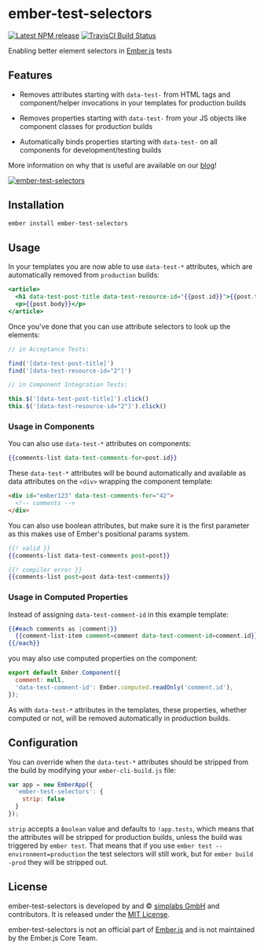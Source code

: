 ember-test-selectors
==============================================================================

[![Latest NPM release][npm-badge]][npm-badge-url]
[![TravisCI Build Status][travis-badge]][travis-badge-url]

[npm-badge]: https://img.shields.io/npm/v/ember-test-selectors.svg
[npm-badge-url]: https://www.npmjs.com/package/ember-test-selectors
[travis-badge]: https://img.shields.io/travis/simplabs/ember-test-selectors/master.svg?label=TravisCI
[travis-badge-url]: https://travis-ci.org/simplabs/ember-test-selectors

Enabling better element selectors in [Ember.js](http://emberjs.com) tests

Features
------------------------------------------------------------------------------

- Removes attributes starting with `data-test-` from HTML tags and
  component/helper invocations in your templates for production builds

- Removes properties starting with `data-test-` from your JS objects like
  component classes for production builds

- Automatically binds properties starting with `data-test-` on all components
  for development/testing builds

More information on why that is useful are available on our
[blog](http://simplabs.com/blog/2016/03/04/ember-test-selectors.html)!

[![ember-test-selectors](https://cloud.githubusercontent.com/assets/2922250/25236119/0cc8e13a-25b5-11e7-8a5b-f29589384833.png)
](https://embermap.com/video/ember-test-selectors)

Installation
------------------------------------------------------------------------------

```bash
ember install ember-test-selectors
```


Usage
------------------------------------------------------------------------------

In your templates you are now able to use `data-test-*` attributes, which are
automatically removed from `production` builds:

```hbs
<article>
  <h1 data-test-post-title data-test-resource-id="{{post.id}}">{{post.title}}</h1>
  <p>{{post.body}}</p>
</article>
```

Once you've done that you can use attribute selectors to look up the elements:

```js
// in Acceptance Tests:

find('[data-test-post-title]')
find('[data-test-resource-id="2"]')

// in Component Integration Tests:

this.$('[data-test-post-title]').click()
this.$('[data-test-resource-id="2"]').click()
```

### Usage in Components

You can also use `data-test-*` attributes on components:

```handlebars
{{comments-list data-test-comments-for=post.id}}
```

These `data-test-*` attributes will be bound automatically and available
as data attributes on the `<div>` wrapping the component template:

```html
<div id="ember123" data-test-comments-for="42">
  <!-- comments -->
</div>
```

You can also use boolean attributes, but make sure it is the first parameter
as this makes use of Ember's positional params system.

```handlebars
{{! valid }}
{{comments-list data-test-comments post=post}}

{{! compiler error }}
{{comments-list post=post data-test-comments}}
```

### Usage in Computed Properties

Instead of assigning `data-test-comment-id` in this example template:

```handlebars
{{#each comments as |comment|}}
  {{comment-list-item comment=comment data-test-comment-id=comment.id}}
{{/each}}
```

you may also use computed properties on the component:

```js
export default Ember.Component({
  comment: null,
  'data-test-comment-id': Ember.computed.readOnly('comment.id'),
});
```

As with `data-test-*` attributes in the templates, these properties, whether
computed or not, will be removed automatically in production builds.


Configuration
------------------------------------------------------------------------------

You can override when the `data-test-*` attributes should be stripped from the
build by modifying your `ember-cli-build.js` file:

```js
var app = new EmberApp({
  'ember-test-selectors': {
    strip: false
  }
});
```

`strip` accepts a `Boolean` value and defaults to `!app.tests`, which means
that the attributes will be stripped for production builds, unless the build
was triggered by `ember test`. That means that if you use
`ember test --environment=production` the test selectors will still work, but
for `ember build -prod` they will be stripped out.


License
------------------------------------------------------------------------------

ember-test-selectors is developed by and &copy;
[simplabs GmbH](http://simplabs.com) and contributors. It is released under the
[MIT License](https://github.com/simplabs/ember-simple-auth/blob/master/LICENSE).

ember-test-selectors is not an official part of [Ember.js](http://emberjs.com)
and is not maintained by the Ember.js Core Team.
